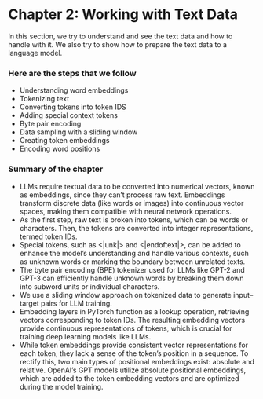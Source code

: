 # Chapter 2: Working with Text Data

In this section, we try to understand and see the text data and how to handle with it. We also try to show how to prepare the text data to a language model.

### Here are the steps that we follow
- Understanding word embeddings
- Tokenizing text
- Converting tokens into token IDS
- Adding special context tokens
- Byte pair encoding
- Data sampling with a sliding window
- Creating token embeddings
- Encoding word positions

### Summary of the chapter
- LLMs require textual data to be converted into numerical vectors, known as embeddings, since they can’t process raw text. Embeddings transform discrete data (like words or images) into continuous vector spaces, making them compatible with neural network operations.
- As the first step, raw text is broken into tokens, which can be words or characters. Then, the tokens are converted into integer representations, termed token IDs.
- Special tokens, such as <|unk|> and <|endoftext|>, can be added to enhance the model’s understanding and handle various contexts, such as unknown words or marking the boundary between unrelated texts.
- The byte pair encoding (BPE) tokenizer used for LLMs like GPT-2 and GPT-3 can efficiently handle unknown words by breaking them down into subword units or individual characters.
- We use a sliding window approach on tokenized data to generate input–target pairs for LLM training.
- Embedding layers in PyTorch function as a lookup operation, retrieving vectors corresponding to token IDs. The resulting embedding vectors provide continuous representations of tokens, which is crucial for training deep learning models like LLMs.
- While token embeddings provide consistent vector representations for each token, they lack a sense of the token’s position in a sequence. To rectify this, two main types of positional embeddings exist: absolute and relative. OpenAI’s GPT models utilize absolute positional embeddings, which are added to the token embedding vectors and are optimized during the model training.